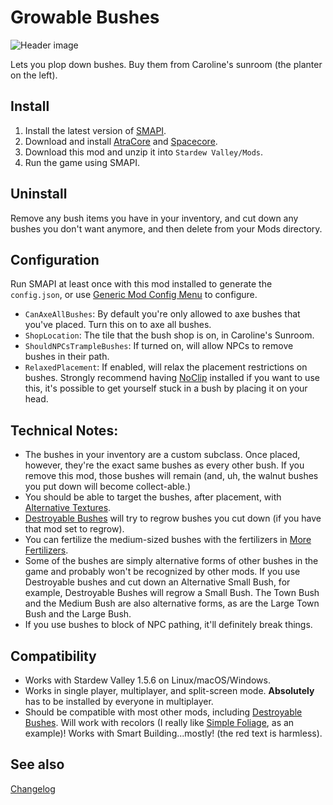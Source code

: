 Growable Bushes
===========================
![Header image](docs/scroll.gif)

Lets you plop down bushes. Buy them from Caroline's sunroom (the planter on the left).

## Install

1. Install the latest version of [SMAPI](https://smapi.io).
2. Download and install [AtraCore](https://www.nexusmods.com/stardewvalley/mods/12932) and [Spacecore](https://www.nexusmods.com/stardewvalley/mods/1348).
2. Download this mod and unzip it into `Stardew Valley/Mods`.
3. Run the game using SMAPI.

## Uninstall
Remove any bush items you have in your inventory, and cut down any bushes you don't want anymore, and then delete from your Mods directory.

## Configuration
Run SMAPI at least once with this mod installed to generate the `config.json`, or use [Generic Mod Config Menu](https://www.nexusmods.com/stardewvalley/mods/5098) to configure.
* `CanAxeAllBushes`: By default you're only allowed to axe bushes that you've placed. Turn this on to axe all bushes.
* `ShopLocation`: The tile that the bush shop is on, in Caroline's Sunroom.
* `ShouldNPCsTrampleBushes`: If turned on, will allow NPCs to remove bushes in their path.
* `RelaxedPlacement`: If enabled, will relax the placement restrictions on bushes. Strongly recommend having [NoClip](https://www.nexusmods.com/stardewvalley/mods/3900) installed if you want to use this, it's possible to get yourself stuck in a bush by placing it on your head.

## Technical Notes:
* The bushes in your inventory are a custom subclass. Once placed, however, they're the exact same bushes as every other bush. If you remove this mod, those bushes will remain (and, uh, the walnut bushes you put down will become collect-able.)
* You should be able to target the bushes, after placement, with [Alternative Textures](https://www.nexusmods.com/stardewvalley/mods/9246).
* [Destroyable Bushes](https://www.nexusmods.com/stardewvalley/mods/6304) will try to regrow bushes you cut down (if you have that mod set to regrow).
* You can fertilize the medium-sized bushes with the fertilizers in [More Fertilizers](../MoreFertilizers/MoreFertilizers).
* Some of the bushes are simply alternative forms of other bushes in the game and probably won't be recognized by other mods. If you use Destroyable bushes and cut down an Alternative Small Bush, for example, Destroyable Bushes will regrow a Small Bush. The Town Bush and the Medium Bush are also alternative forms, as are the Large Town Bush and the Large Bush.
* If you use bushes to block of NPC pathing, it'll definitely break things.

## Compatibility

* Works with Stardew Valley 1.5.6 on Linux/macOS/Windows.
* Works in single player, multiplayer, and split-screen mode. **Absolutely** has to be installed by everyone in multiplayer.
* Should be compatible with most other mods, including [Destroyable Bushes](https://www.nexusmods.com/stardewvalley/mods/6304). Will work with recolors (I really like [Simple Foliage](https://www.nexusmods.com/stardewvalley/mods/8164), as an example)! Works with Smart Building...mostly! (the red text is harmless).

## See also

[Changelog](docs/changelog.md)
